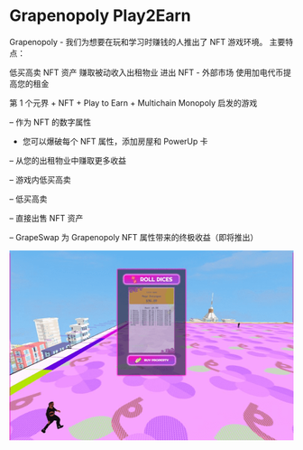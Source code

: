 # Grapenopoly Play2Earn

Grapenopoly - 我们为想要在玩和学习时赚钱的人推出了 NFT 游戏环境。
主要特点：

   低买高卖 NFT 资产
   赚取被动收入出租物业
   进出 NFT - 外部市场
   使用加电代币提高您的租金

第 1 个元界 + NFT + Play to Earn + Multichain Monopoly 启发的游戏

– 作为 NFT 的数字属性

- 您可以爆破每个 NFT 属性，添加房屋和 PowerUp 卡

– 从您的出租物业中赚取更多收益

– 游戏内低买高卖

– 低买高卖

– 直接出售 NFT 资产

– GrapeSwap 为 Grapenopoly NFT 属性带来的终极收益（即将推出）

![grapenopoly-dapp-games-bsc-image1_c6c72bc6f8abe454a222727c713358f5](grapenopoly-dapp-games-bsc-image1_c6c72bc6f8abe454a222727c713358f5.png)
